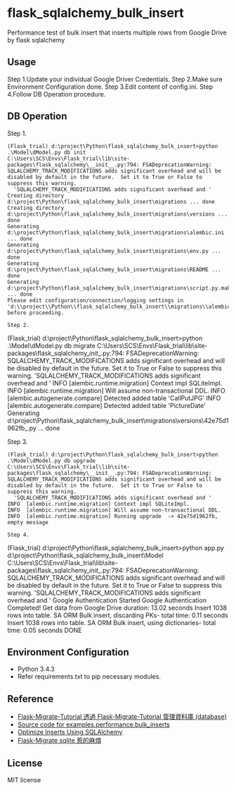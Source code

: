 # flask_sqlalchemy_bulk_insert
Performance test of bulk insert that inserts multiple rows from Google Drive by flask sqlalchemy

## Usage
Step 1.Update your individual Google Driver Credentials.
Step 2.Make sure Environment Configuration done.
Step 3.Edit content of config.ini.
Step 4.Follow DB Operation procedure.

## DB Operation
Step 1.

``` 
(Flask_trial) d:\project\Python\flask_sqlalchemy_bulk_insert>python .\Model\dModel.py db init
C:\Users\SCS\Envs\Flask_trial\lib\site-packages\flask_sqlalchemy\__init__.py:794: FSADeprecationWarning: SQLALCHEMY_TRACK_MODIFICATIONS adds significant overhead and will be disabled by default in the future.  Set it to True or False to suppress this warning.
  'SQLALCHEMY_TRACK_MODIFICATIONS adds significant overhead and '
Creating directory d:\project\Python\flask_sqlalchemy_bulk_insert\migrations ... done
Creating directory d:\project\Python\flask_sqlalchemy_bulk_insert\migrations\versions ... done
Generating d:\project\Python\flask_sqlalchemy_bulk_insert\migrations\alembic.ini ... done
Generating d:\project\Python\flask_sqlalchemy_bulk_insert\migrations\env.py ... done
Generating d:\project\Python\flask_sqlalchemy_bulk_insert\migrations\README ... done
Generating d:\project\Python\flask_sqlalchemy_bulk_insert\migrations\script.py.mako ... done
Please edit configuration/connection/logging settings in 'd:\\project\\Python\\flask_sqlalchemy_bulk_insert\\migrations\\alembic.ini' before proceeding.

Step 2.

``` 
(Flask_trial) d:\project\Python\flask_sqlalchemy_bulk_insert>python .\Model\dModel.py db migrate
C:\Users\SCS\Envs\Flask_trial\lib\site-packages\flask_sqlalchemy\__init__.py:794: FSADeprecationWarning: SQLALCHEMY_TRACK_MODIFICATIONS adds significant overhead and will be disabled by default in the future.  Set it to True or False to suppress this warning.
  'SQLALCHEMY_TRACK_MODIFICATIONS adds significant overhead and '
INFO  [alembic.runtime.migration] Context impl SQLiteImpl.
INFO  [alembic.runtime.migration] Will assume non-transactional DDL.
INFO  [alembic.autogenerate.compare] Detected added table 'CallPutJPG'
INFO  [alembic.autogenerate.compare] Detected added table 'PictureDate'
Generating d:\project\Python\flask_sqlalchemy_bulk_insert\migrations\versions\42e75d1962fb_.py ... done

Step 3.

``` 
(Flask_trial) d:\project\Python\flask_sqlalchemy_bulk_insert>python .\Model\dModel.py db upgrade
C:\Users\SCS\Envs\Flask_trial\lib\site-packages\flask_sqlalchemy\__init__.py:794: FSADeprecationWarning: SQLALCHEMY_TRACK_MODIFICATIONS adds significant overhead and will be disabled by default in the future.  Set it to True or False to suppress this warning.
  'SQLALCHEMY_TRACK_MODIFICATIONS adds significant overhead and '
INFO  [alembic.runtime.migration] Context impl SQLiteImpl.
INFO  [alembic.runtime.migration] Will assume non-transactional DDL.
INFO  [alembic.runtime.migration] Running upgrade  -> 42e75d1962fb, empty message

Step 4.

``` 
(Flask_trial) d:\project\Python\flask_sqlalchemy_bulk_insert>python app.py
d:\project\Python\flask_sqlalchemy_bulk_insert\Model
C:\Users\SCS\Envs\Flask_trial\lib\site-packages\flask_sqlalchemy\__init__.py:794: FSADeprecationWarning: SQLALCHEMY_TRACK_MODIFICATIONS adds significant overhead and will be disabled by default in the future.  Set it to True or False to suppress this warning.
  'SQLALCHEMY_TRACK_MODIFICATIONS adds significant overhead and '
Google Authentication Started
Google Authentication Completed!
Get data from Google Drive duration: 13.02 seconds
Insert 1038 rows into table.
SA ORM Bulk insert, discarding PKs- total time: 0.11 seconds
Insert 1038 rows into table.
SA ORM Bulk insert, using dictionaries- total time: 0.05 seconds
DONE

## Environment Configuration
* Python 3.4.3
* Refer requirements.txt to pip necessary modules.

## Reference 
* [Flask-Migrate-Tutorial 透過 Flask-Migrate-Tutorial 管理資料庫 (database)](https://github.com/twtrubiks/Flask-Migrate-Tutorial)
* [Source code for examples.performance.bulk_inserts](https://docs.sqlalchemy.org/en/latest/_modules/examples/performance/bulk_inserts.html) 
* [Optimize Inserts Using SQLAlchemy](http://www.devx.com/dbzone/optimize-inserts-using-sqlalchemy.html)
* [Flask-Migrate sqlite 惹的麻煩](https://blog.burn-i.com/20180418/flask-migrate/)    

## License
MIT license